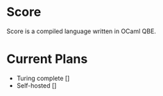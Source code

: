# Score

Score is a compiled language written in OCaml QBE.

# Current Plans
- Turing complete []
- Self-hosted []
